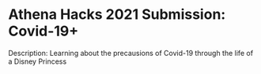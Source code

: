 # Athena Hacks 2021 Submission: Covid-19+

Description: Learning about the precausions of Covid-19 through the life of a Disney Princess
